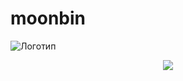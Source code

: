 # moonbin
![Логотип](https://octodex.github.com/images/orderedlistocat.png "Логотип GitHub")
 <div align = "center">
 <img src = "https://uploads.disquscdn.com/images/be230e95e75e93ae95601dfa25939438d3732ec8df508b8c92b4beafd81bb330.jpg?w=600&h=1000"
</div>
